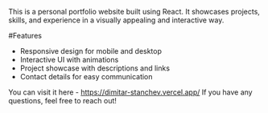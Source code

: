 This is a personal portfolio website built using React. It showcases projects, skills, and experience in a visually appealing and interactive way.

#Features
- Responsive design for mobile and desktop
- Interactive UI with animations
- Project showcase with descriptions and links
- Contact details for easy communication

You can visit it here - https://dimitar-stanchev.vercel.app/
If you have any questions, feel free to reach out!

